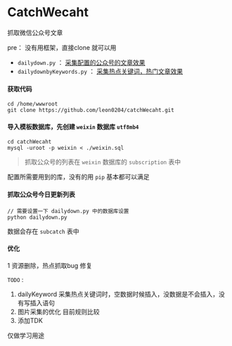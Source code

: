 # CatchWecaht
抓取微信公众号文章

pre：
   没有用框架，直接clone 就可以用 

 - `dailydown.py` ： <a href="http://www.leon0204.com/weixin" target="_blank">采集配置的公众号的文章效果</a>
 - `dailydownbyKeywords.py` ： <a target="_blank" href="http://www.leon0204.com/weixinToday">采集热点关键词，热门文章效果</a>   

####  获取代码
```
cd /home/wwwroot
git clone https://github.com/leon0204/catchWecaht.git
```

#### 导入模板数据库，先创建 `weixin` 数据库 `utf8mb4`
```	
cd catchWecaht
mysql -uroot -p weixin < ./weixin.sql
```

>抓取公众号的列表在 `weixin` 数据库的 `subscription` 表中 


配置所需要用到的库，没有的用 `pip` 基本都可以满足



#### 抓取公众号今日更新列表
```
// 需要设置一下 dailydown.py 中的数据库设置
python dailydown.py
```
数据会存在 `subcatch` 表中 


#### 优化
1 资源删除，热点抓取bug 修复

`TODO` :
1. dailyKeyword 采集热点关键词时，空数据时候插入，没数据是不会插入，没有写插入语句
2. 图片采集的优化 目前规则比较 
3. 添加TDK 

仅做学习用途
